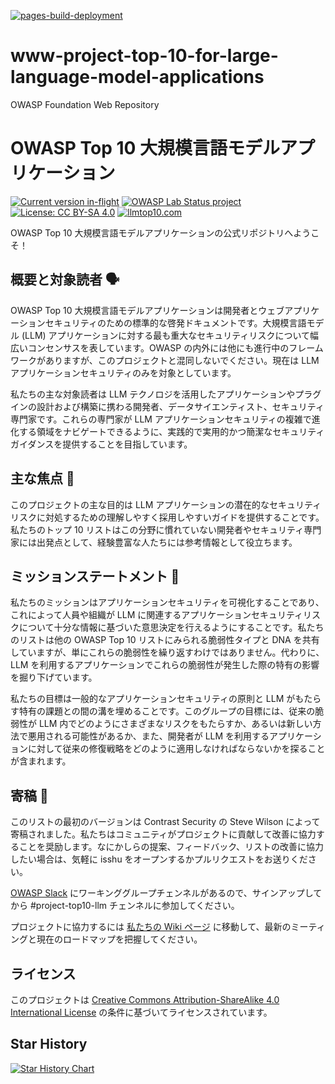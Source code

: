 [![pages-build-deployment](https://github.com/OWASP/www-project-top-10-for-large-language-model-applications/actions/workflows/pages/pages-build-deployment/badge.svg?branch=main)](https://github.com/OWASP/www-project-top-10-for-large-language-model-applications/actions/workflows/pages/pages-build-deployment)

# www-project-top-10-for-large-language-model-applications
OWASP Foundation Web Repository

# OWASP Top 10 大規模言語モデルアプリケーション

[![Current version in-flight](https://img.shields.io/badge/current_version-v2.0-purple)](https://www.linkedin.com/posts/wilsonsd_announcing-the-version-2-project-its-time-activity-7157734167244378113-s2v2?utm_source=share&utm_medium=member_ios)
[![OWASP Lab Status project](https://img.shields.io/badge/owasp-labstatus-blue.svg)](https://owasp.org/projects/)
[![License: CC BY-SA 4.0](https://img.shields.io/badge/License-CC%20BY--SA%204.0-lightgrey.svg)](https://creativecommons.org/licenses/by-sa/4.0/)
[![llmtop10.com](https://img.shields.io/badge/officialsite-llmtop10.com-032CFA.svg)](https://llmtop10.com)

OWASP Top 10 大規模言語モデルアプリケーションの公式リポジトリへようこそ！

## 概要と対象読者 🗣️

OWASP Top 10 大規模言語モデルアプリケーションは開発者とウェブアプリケーションセキュリティのための標準的な啓発ドキュメントです。大規模言語モデル (LLM) アプリケーションに対する最も重大なセキュリティリスクについて幅広いコンセンサスを表しています。OWASP の内外には他にも進行中のフレームワークがありますが、このプロジェクトと混同しないでください。現在は LLM アプリケーションセキュリティのみを対象としています。

私たちの主な対象読者は LLM テクノロジを活用したアプリケーションやプラグインの設計および構築に携わる開発者、データサイエンティスト、セキュリティ専門家です。これらの専門家が LLM アプリケーションセキュリティの複雑で進化する領域をナビゲートできるように、実践的で実用的かつ簡潔なセキュリティガイダンスを提供することを目指しています。

## 主な焦点 📖

このプロジェクトの主な目的は LLM アプリケーションの潜在的なセキュリティリスクに対処するための理解しやすく採用しやすいガイドを提供することです。私たちのトップ 10 リストはこの分野に慣れていない開発者やセキュリティ専門家には出発点として、経験豊富な人たちには参考情報として役立ちます。

## ミッションステートメント 🚀

私たちのミッションはアプリケーションセキュリティを可視化することであり、これによって人員や組織が LLM に関連するアプリケーションセキュリティリスクについて十分な情報に基づいた意思決定を行えるようにすることです。私たちのリストは他の OWASP Top 10 リストにみられる脆弱性タイプと DNA を共有していますが、単にこれらの脆弱性を繰り返すわけではありません。代わりに、LLM を利用するアプリケーションでこれらの脆弱性が発生した際の特有の影響を掘り下げています。

私たちの目標は一般的なアプリケーションセキュリティの原則と LLM がもたらす特有の課題との間の溝を埋めることです。このグループの目標には、従来の脆弱性が LLM 内でどのようにさまざまなリスクをもたらすか、あるいは新しい方法で悪用される可能性があるか、また、開発者が LLM を利用するアプリケーションに対して従来の修復戦略をどのように適用しなければならないかを探ることが含まれます。

## 寄稿 👋

このリストの最初のバージョンは Contrast Security の Steve Wilson によって寄稿されました。私たちはコミュニティがプロジェクトに貢献して改善に協力することを奨励します。なにかしらの提案、フィードバック、リストの改善に協力したい場合は、気軽に isshu をオープンするかプルリクエストをお送りください。

[OWASP Slack](https://owasp.org/slack/invite) にワーキンググループチェンネルがあるので、サインアップしてから #project-top10-llm チェンネルに参加してください。

プロジェクトに協力するには [私たちの Wiki ページ](https://github.com/OWASP/www-project-top-10-for-large-language-model-applications/wiki) に移動して、最新のミーティングと現在のロードマップを把握してください。

## ライセンス

このプロジェクトは [Creative Commons Attribution-ShareAlike 4.0 International License](https://creativecommons.org/licenses/by-sa/4.0/) の条件に基づいてライセンスされています。

## Star History

[![Star History Chart](https://api.star-history.com/svg?repos=OWASP/www-project-top-10-for-large-language-model-applications&type=Date)](https://star-history.com/#OWASP/www-project-top-10-for-large-language-model-applications&Date)
